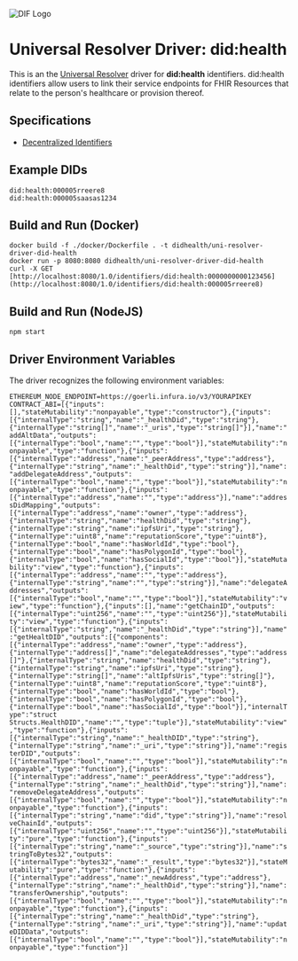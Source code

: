 ![DIF Logo](https://raw.githubusercontent.com/decentralized-identity/universal-resolver/master/docs/logo-dif.png)

# Universal Resolver Driver: did:health

This is an the [Universal Resolver](https://github.com/decentralized-identity/universal-resolver/) driver for **did:health** identifiers.  did:health identifiers allow users to link their service endpoints for FHIR Resources that relate to the person's healthcare or provision thereof.

## Specifications

* [Decentralized Identifiers](https://w3c.github.io/did-core/)

## Example DIDs

```
did:health:000005rreere8
did:health:000005saasas1234
```

## Build and Run (Docker)

```
docker build -f ./docker/Dockerfile . -t didhealth/uni-resolver-driver-did-health
docker run -p 8080:8080 didhealth/uni-resolver-driver-did-health
curl -X GET [http://localhost:8080/1.0/identifiers/did:health:0000000000123456](http://localhost:8080/1.0/identifiers/did:health:000005rreere8)
```

## Build and Run (NodeJS)

```
npm start
```

## Driver Environment Variables

The driver recognizes the following environment variables:

```ETHEREUM_NODE_ENDPOINT=https://goerli.infura.io/v3/YOURAPIKEY```
```CONTRACT_ABI=[{"inputs":[],"stateMutability":"nonpayable","type":"constructor"},{"inputs":[{"internalType":"string","name":"_healthDid","type":"string"},{"internalType":"string[]","name":"_uris","type":"string[]"}],"name":"addAltData","outputs":[{"internalType":"bool","name":"","type":"bool"}],"stateMutability":"nonpayable","type":"function"},{"inputs":[{"internalType":"address","name":"_peerAddress","type":"address"},{"internalType":"string","name":"_healthDid","type":"string"}],"name":"addDelegateAddress","outputs":[{"internalType":"bool","name":"","type":"bool"}],"stateMutability":"nonpayable","type":"function"},{"inputs":[{"internalType":"address","name":"","type":"address"}],"name":"addressDidMapping","outputs":[{"internalType":"address","name":"owner","type":"address"},{"internalType":"string","name":"healthDid","type":"string"},{"internalType":"string","name":"ipfsUri","type":"string"},{"internalType":"uint8","name":"reputationScore","type":"uint8"},{"internalType":"bool","name":"hasWorldId","type":"bool"},{"internalType":"bool","name":"hasPolygonId","type":"bool"},{"internalType":"bool","name":"hasSocialId","type":"bool"}],"stateMutability":"view","type":"function"},{"inputs":[{"internalType":"address","name":"","type":"address"},{"internalType":"string","name":"","type":"string"}],"name":"delegateAddresses","outputs":[{"internalType":"bool","name":"","type":"bool"}],"stateMutability":"view","type":"function"},{"inputs":[],"name":"getChainID","outputs":[{"internalType":"uint256","name":"","type":"uint256"}],"stateMutability":"view","type":"function"},{"inputs":[{"internalType":"string","name":"_healthDid","type":"string"}],"name":"getHealtDID","outputs":[{"components":[{"internalType":"address","name":"owner","type":"address"},{"internalType":"address[]","name":"delegateAddresses","type":"address[]"},{"internalType":"string","name":"healthDid","type":"string"},{"internalType":"string","name":"ipfsUri","type":"string"},{"internalType":"string[]","name":"altIpfsUris","type":"string[]"},{"internalType":"uint8","name":"reputationScore","type":"uint8"},{"internalType":"bool","name":"hasWorldId","type":"bool"},{"internalType":"bool","name":"hasPolygonId","type":"bool"},{"internalType":"bool","name":"hasSocialId","type":"bool"}],"internalType":"struct Structs.HealthDID","name":"","type":"tuple"}],"stateMutability":"view","type":"function"},{"inputs":[{"internalType":"string","name":"_healthDID","type":"string"},{"internalType":"string","name":"_uri","type":"string"}],"name":"registerDID","outputs":[{"internalType":"bool","name":"","type":"bool"}],"stateMutability":"nonpayable","type":"function"},{"inputs":[{"internalType":"address","name":"_peerAddress","type":"address"},{"internalType":"string","name":"_healthDid","type":"string"}],"name":"removeDelegateAddress","outputs":[{"internalType":"bool","name":"","type":"bool"}],"stateMutability":"nonpayable","type":"function"},{"inputs":[{"internalType":"string","name":"did","type":"string"}],"name":"resolveChainId","outputs":[{"internalType":"uint256","name":"","type":"uint256"}],"stateMutability":"pure","type":"function"},{"inputs":[{"internalType":"string","name":"_source","type":"string"}],"name":"stringToBytes32","outputs":[{"internalType":"bytes32","name":"_result","type":"bytes32"}],"stateMutability":"pure","type":"function"},{"inputs":[{"internalType":"address","name":"_newAddress","type":"address"},{"internalType":"string","name":"_healthDid","type":"string"}],"name":"transferOwnership","outputs":[{"internalType":"bool","name":"","type":"bool"}],"stateMutability":"nonpayable","type":"function"},{"inputs":[{"internalType":"string","name":"_healthDid","type":"string"},{"internalType":"string","name":"_uri","type":"string"}],"name":"updateDIDData","outputs":[{"internalType":"bool","name":"","type":"bool"}],"stateMutability":"nonpayable","type":"function"}]```
